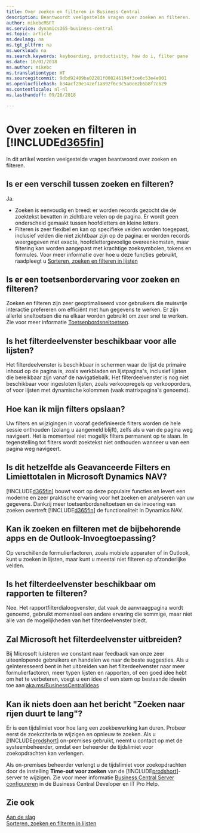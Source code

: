 ```yaml
---
title: Over zoeken en filteren in Business Central
description: Beantwoordt veelgestelde vragen over zoeken en filteren.
author: mikebcMSFT
ms.service: dynamics365-business-central
ms.topic: article
ms.devlang: na
ms.tgt_pltfrm: na
ms.workload: na
ms.search.keywords: keyboarding, productivity, how do i, filter pane
ms.date: 10/01/2018
ms.author: mikebc
ms.translationtype: HT
ms.sourcegitcommit: 9dbd92409ba02281f008246194f3ce0c53e4e001
ms.openlocfilehash: b34acf29e142ef1a892f6c3c5a0ce2b6b8f7cb29
ms.contentlocale: nl-nl
ms.lasthandoff: 09/28/2018

---
```


# <a name="about-searching-and-filtering-in-included365finincludesd365finmdmd"></a>Over zoeken en filteren in [!INCLUDE[d365fin](includes/d365fin_md.md)]
In dit artikel worden veelgestelde vragen beantwoord over zoeken en filteren.

## <a name="is-there-a-difference-between-searching-and-filtering"></a>Is er een verschil tussen zoeken en filteren?
Ja.
- Zoeken is eenvoudig en breed: er worden records gezocht die de zoektekst bevatten in zichtbare velen op de pagina. Er wordt geen onderscheid gemaakt tussen hoofdletters en kleine letters.
- Filteren is zeer flexibel en kan op specifieke velden worden toegepast, inclusief velden die niet zichtbaar zijn op de pagina: er worden records weergegeven met exacte, hoofdlettergevoelige overeenkomsten, maar filtering kan worden aangepast met krachtige zoeksymbolen, tokens en formules. Voor meer informatie over hoe u deze functies gebruikt, raadpleegt u [Sorteren, zoeken en filteren in lijsten](ui-enter-criteria-filters.md)

## <a name="is-there-a-keyboard-experience-for-search-and-filter"></a>Is er een toetsenbordervaring voor zoeken en filteren?
Zoeken en filteren zijn zeer geoptimaliseerd voor gebruikers die muisvrije interactie prefereren om efficiënt met hun gegevens te werken. Er zijn allerlei sneltoetsen die na elkaar worden gebruikt om zeer snel te werken. Zie voor meer informatie [Toetsenbordsneltoetsen](keyboard-shortcuts.md#KeyboardFilter).

## <a name="is-the-filter-pane-available-on-all-lists"></a>Is het filterdeelvenster beschikbaar voor alle lijsten?
Het filterdeelvenster is beschikbaar in schermen waar de lijst de primaire inhoud op de pagina is, zoals werkbladen en lijstpagina's, inclusief lijsten die bereikbaar zijn vanaf de navigatiebalk. Het filterdeelvenster is nog niet beschikbaar voor ingesloten lijsten, zoals verkoopregels op verkooporders, of voor lijsten met dynamische kolommen (vaak matrixpagina's genoemd). 

## <a name="how-can-i-save-my-filters"></a>Hoe kan ik mijn filters opslaan?
Uw filters en wijzigingen in vooraf gedefinieerde filters worden de hele sessie onthouden (zolang u aangemeld blijft), zelfs als u van de pagina weg navigeert. Het is momenteel niet mogelijk filters permanent op te slaan.
In tegenstelling tot filters wordt zoektekst niet onthouden wanneer u van een pagina weg navigeert.

## <a name="is-this-the-same-as-advanced-filters-and-limit-totals-in-microsoft-dynamics-nav"></a>Is dit hetzelfde als Geavanceerde Filters en Limiettotalen in Microsoft Dynamics NAV?
[!INCLUDE[d365fin](includes/d365fin_md.md)] bouwt voort op deze populaire functies en levert een moderne en zeer praktische ervaring voor het zoeken en analyseren van uw gegevens. Dankzij meer toetsenbordsneltoetsen en de invoering van zoeken overtreft [!INCLUDE[d365fin](includes/d365fin_md.md)] de functionaliteit in Dynamics NAV.

## <a name="can-i-search-and-filter-using-the-companion-apps-and-outlook-addin"></a>Kan ik zoeken en filteren met de bijbehorende apps en de Outlook-Invoegtoepassing?
Op verschillende formulierfactoren, zoals mobiele apparaten of in Outlook, kunt u zoeken in lijsten, maar kunt u meestal niet filteren op afzonderlijke velden.

## <a name="is-the-filter-pane-available-for-filtering-reports"></a>Is het filterdeelvenster beschikbaar om rapporten te filteren?
Nee. Het rapportfilterdialoogvenster, dat vaak de aanvraagpagina wordt genoemd, gebruikt momenteel een andere ervaring die sommige, maar niet alle van de mogelijkheden van het filterdeelvenster biedt.

## <a name="will-microsoft-extend-the-filter-pane-experience"></a>Zal Microsoft het filterdeelvenster uitbreiden?
Bij Microsoft luisteren we constant naar feedback van onze zeer uiteenlopende gebruikers en handelen we naar de beste suggesties. Als u geïnteresseerd bent in het uitbreiden van het filterdeelvenster naar meer formulierfactoren, meer typen lijsten en rapporten, of een goed idee hebt om het te verbeteren, voegt u een idee of een stem op bestaande ideeën toe aan [aka.ms/BusinessCentralIdeas](https://aka.ms/businesscentralideas)

## <a name="can-i-do-anything-about-the-searching-for-rows-is-taking-too-long-message"></a>Kan ik niets doen aan het bericht "Zoeken naar rijen duurt te lang"?

Er is een tijdslimiet voor hoe lang een zoekbewerking kan duren. Probeer eerst de zoekcriteria te wijzigen en opnieuw te zoeken. Als u [!INCLUDE[prodshort](includes/prodshort.md)] on-premises gebruikt, neemt u contact op met de systeembeheerder, omdat een beheerder de tijdslimiet voor zoekopdrachten kan verlengen.

Als on-premises beheerder verlengt u de tijdslimiet voor zoekopdrachten door de instelling **Time-out voor zoeken** van de [!INCLUDE[prodshort](includes/prodshort.md)]-server te wijzigen. Zie voor meer informatie [Business Central Server configureren](https://docs.microsoft.com/en-us/dynamics365/business-central/dev-itpro/administration/configure-server-instance?#Database) in de Business Central Developer en IT Pro Help.

## <a name="see-also"></a>Zie ook
[Aan de slag](product-get-started.md)  
[Sorteren, zoeken en filteren in lijsten](ui-enter-criteria-filters.md)

